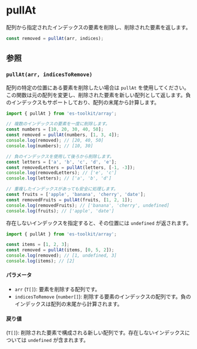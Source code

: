 # pullAt

配列から指定されたインデックスの要素を削除し、削除された要素を返します。

```typescript
const removed = pullAt(arr, indices);
```

## 参照

### `pullAt(arr, indicesToRemove)`

配列の特定の位置にある要素を削除したい場合は `pullAt` を使用してください。この関数は元の配列を変更し、削除された要素を新しい配列として返します。負のインデックスもサポートしており、配列の末尾から計算します。

```typescript
import { pullAt } from 'es-toolkit/array';

// 複数のインデックスの要素を一度に削除します。
const numbers = [10, 20, 30, 40, 50];
const removed = pullAt(numbers, [1, 3, 4]);
console.log(removed); // [20, 40, 50]
console.log(numbers); // [10, 30]

// 負のインデックスを使用して後ろから削除します。
const letters = ['a', 'b', 'c', 'd', 'e'];
const removedLetters = pullAt(letters, [-1, -3]);
console.log(removedLetters); // ['e', 'c']
console.log(letters); // ['a', 'b', 'd']

// 重複したインデックスがあっても安全に処理します。
const fruits = ['apple', 'banana', 'cherry', 'date'];
const removedFruits = pullAt(fruits, [1, 2, 1]);
console.log(removedFruits); // ['banana', 'cherry', undefined]
console.log(fruits); // ['apple', 'date']
```

存在しないインデックスを指定すると、その位置には `undefined` が返されます。

```typescript
import { pullAt } from 'es-toolkit/array';

const items = [1, 2, 3];
const removed = pullAt(items, [0, 5, 2]);
console.log(removed); // [1, undefined, 3]
console.log(items); // [2]
```

#### パラメータ

- `arr` (`T[]`): 要素を削除する配列です。
- `indicesToRemove` (`number[]`): 削除する要素のインデックスの配列です。負のインデックスは配列の末尾から計算されます。

#### 戻り値

(`T[]`): 削除された要素で構成される新しい配列です。存在しないインデックスについては `undefined` が含まれます。
